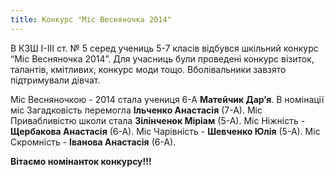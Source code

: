 ```yaml
---
title: Конкурс "Міс Весняночка 2014"
---
```


В КЗШ I-III ст. № 5 серед учениць 5-7 класів відбувся шкільний конкурс “Міс Весняночка 2014”. Для учасниць були проведені конкурс візиток, талантів, кмітливих, конкурс моди тощо. Вболівальники завзято підтримували дівчат.

Міс Весняночкою - 2014 стала учениця 6-А **Матейчик Дар’я**.
В номінації міс Загадковість перемогла **Ільченко Анастасія** (7-А).
Міс Привабливістю школи стала **Зілінченок Міріам** (5-А).
Міс Ніжність - **Щербакова Анастасія** (6-А).
Міс Чарівність - **Шевченко Юлія** (5-А).
Міс Скромність - **Іванова Анастасія** (6-А).

**Вітаємо номінанток конкурсу!!!**

<slideshow id="72157649165437322"></slideshow>
